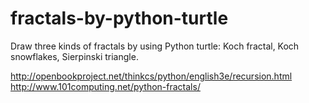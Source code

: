 # fractals-by-python-turtle
Draw three kinds of fractals by using Python turtle: Koch fractal, Koch snowflakes, Sierpinski triangle.

http://openbookproject.net/thinkcs/python/english3e/recursion.html
http://www.101computing.net/python-fractals/
